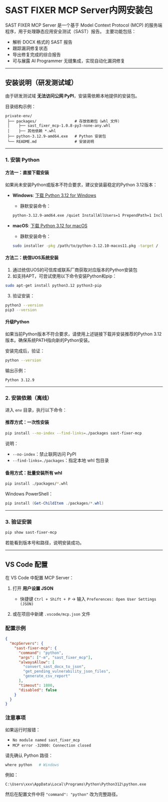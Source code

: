 # SAST FIXER MCP Server内网安装包

SAST FIXER MCP Server 是一个基于 Model Context Protocol (MCP) 的服务端程序，用于处理静态应用安全测试（SAST）报告。
主要功能包括：

* 解析 DOCX 格式的 SAST 报告
* 跟踪漏洞修复状态
* 导出修复完成的综合报告
* 可与展露 AI Programmer 无缝集成，实现自动化漏洞修复

---

## 安装说明（研发测试域）

由于研发测试域 **无法访问公网 PyPI**，安装需依赖本地提供的安装包。

目录结构示例：

```
private-env/
 ├── packages/                 # 存放依赖包（whl 文件）
 │    ├── sast_fixer_mcp-1.0.8-py3-none-any.whl
 │    ├── 其他依赖 *.whl
 ├── python-3.12.9-amd64.exe   # Python 安装包
 └── README.md                 # 安装说明
```

---

### 1. 安装 Python

#### 方法一：直接下载安装

如果尚未安装Python或版本不符合要求，建议安装最稳定的Python 3.12版本：

* **Windows**: [下载 Python 3.12 for Windows](https://mirrors.aliyun.com/python-release/windows/python-3.12.9-amd64.exe)
  * 静默安装命令：
  ```bash
  python-3.12.9-amd64.exe /quiet InstallAllUsers=1 PrependPath=1 Include_test=0
  ```

* **macOS**: [下载 Python 3.12 for macOS](https://mirrors.aliyun.com/python-release/macos/python-3.12.10-macos11.pkg)
  * 静默安装命令：
  ```bash
  sudo installer -pkg /path/to/python-3.12.10-macos11.pkg -target /
  ```

#### 方法二：统信UOS系统安装

1. 通过统信UOS的可信库或联系厂商获取对应版本的Python安装包
2. 如支持APT，可尝试使用以下命令安装Python和pip：

```bash
sudo apt-get install python3.12 python3-pip
```

3. 验证安装：

```bash
python3 --version
pip3 --version
```

#### 升级Python

如果当前Python版本不符合要求，请使用上述链接下载并安装推荐的Python 3.12版本。确保系统PATH指向新的Python安装。

安装完成后，验证：

```bash
python --version
```

输出示例：

```
Python 3.12.9
```

---

### 2. 安装依赖（离线）

进入 `env` 目录，执行以下命令：

#### 推荐方式：一次性安装

```bash
pip install --no-index --find-links=./packages sast-fixer-mcp
```

说明：

* `--no-index`：禁止联网访问 PyPI
* `--find-links=./packages`：指定本地 whl 包目录

#### 备用方式：批量安装所有 whl

```bash
pip install ./packages/*.whl
```

Windows PowerShell：

```powershell
pip install (Get-ChildItem ./packages/*.whl)
```

---

### 3. 验证安装

```bash
pip show sast-fixer-mcp
```

若能看到版本号和路径，说明安装成功。

---

## VS Code 配置

在 VS Code 中配置 MCP Server：

1. 打开 **用户设置 JSON**

   * 快捷键 `Ctrl + Shift + P` → 输入 `Preferences: Open User Settings (JSON)`
2. 或在项目中新建 `.vscode/mcp.json` 文件

### 配置示例

```json
{
  "mcpServers": {
    "sast-fixer-mcp": {
      "command": "python",
      "args": ["-m", "sast_fixer_mcp"],
      "alwaysAllow": [
        "convert_sast_docx_to_json",
        "get_pending_vulnerability_json_files",
        "generate_csv_report"
      ],
      "timeout": 1800,
      "disabled": false
    }
  }
}
```

### 注意事项

如果运行时报错：

* `No module named sast_fixer_mcp`
* `MCP error -32000: Connection closed`

请先确认 Python 路径：

```bash
where python   # Windows
```

例如：

```
C:\Users\xxx\AppData\Local\Programs\Python\Python312\python.exe
```

然后在配置文件中将 `"command": "python"` 改为完整路径。